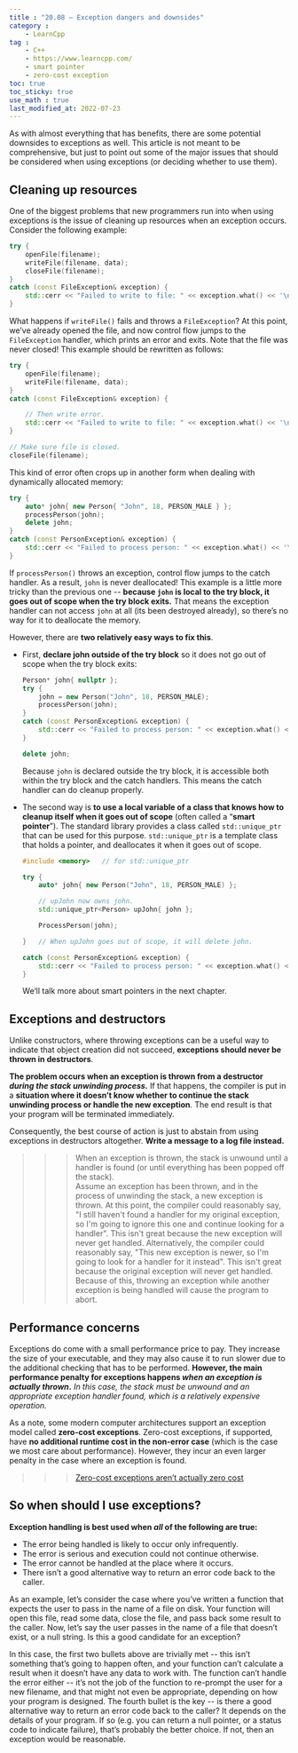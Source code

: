 ```yaml
---
title : "20.08 — Exception dangers and downsides"
category :
    - LearnCpp
tag : 
    - C++
    - https://www.learncpp.com/
    - smart pointer
    - zero-cost exception
toc: true  
toc_sticky: true 
use_math : true
last_modified_at: 2022-07-23
---
```



As with almost everything that has benefits, there are some potential downsides to exceptions as well. This article is not meant to be comprehensive, but just to point out some of the major issues that should be considered when using exceptions (or deciding whether to use them).


## Cleaning up resources

One of the biggest problems that new programmers run into when using exceptions is the issue of cleaning up resources when an exception occurs. Consider the following example:

```c++
try {
    openFile(filename);
    writeFile(filename, data);
    closeFile(filename);
}
catch (const FileException& exception) {
    std::cerr << "Failed to write to file: " << exception.what() << '\n';
}
```

What happens if `writeFile()` fails and throws a `FileException`? At this point, we’ve already opened the file, and now control flow jumps to the `FileException` handler, which prints an error and exits. Note that the file was never closed! This example should be rewritten as follows:

```c++
try {
    openFile(filename);
    writeFile(filename, data);
}
catch (const FileException& exception) {

    // Then write error.
    std::cerr << "Failed to write to file: " << exception.what() << '\n';
}

// Make sure file is closed.
closeFile(filename);
```

This kind of error often crops up in another form when dealing with dynamically allocated memory:

```c++
try {
    auto* john{ new Person{ "John", 18, PERSON_MALE } };
    processPerson(john);
    delete john;
}
catch (const PersonException& exception) {
    std::cerr << "Failed to process person: " << exception.what() << '\n';
}
```

If `processPerson()` throws an exception, control flow jumps to the catch handler. As a result, `john` is never deallocated! This example is a little more tricky than the previous one -- **because `john` is local to the try block, it goes out of scope when the try block exits.** That means the exception handler can not access `john` at all (its been destroyed already), so there’s no way for it to deallocate the memory.

However, there are **two relatively easy ways to fix this**. 

- First, **declare john outside of the try block** so it does not go out of scope when the try block exits:

    ```c++
    Person* john{ nullptr };
    try {
        john = new Person("John", 18, PERSON_MALE);
        processPerson(john);
    }
    catch (const PersonException& exception) {
        std::cerr << "Failed to process person: " << exception.what() << '\n';
    }

    delete john;
    ```

    Because `john` is declared outside the try block, it is accessible both within the try block and the catch handlers. This means the catch handler can do cleanup properly.

- The second way is **to use a local variable of a class that knows how to cleanup itself when it goes out of scope** (often called a “**smart pointer**”). The standard library provides a class called `std::unique_ptr` that can be used for this purpose. `std::unique_ptr` is a template class that holds a pointer, and deallocates it when it goes out of scope.

    ```c++
    #include <memory>   // for std::unique_ptr

    try {
        auto* john{ new Person("John", 18, PERSON_MALE) };

        // upJohn now owns john.
        std::unique_ptr<Person> upJohn{ john };

        ProcessPerson(john);

    }   // When upJohn goes out of scope, it will delete john.

    catch (const PersonException& exception) {
        std::cerr << "Failed to process person: " << exception.what() << '\n';
    }
    ```

    We’ll talk more about smart pointers in the next chapter.


## Exceptions and destructors

Unlike constructors, where throwing exceptions can be a useful way to indicate that object creation did not succeed, **exceptions should never be thrown in destructors**.

**The problem occurs when an exception is thrown from a destructor *during the stack unwinding process*.** If that happens, the compiler is put in a **situation where it doesn’t know whether to continue the stack unwinding process or handle the new exception**. The end result is that your program will be terminated immediately.

Consequently, the best course of action is just to abstain from using exceptions in destructors altogether. **Write a message to a log file instead.**

>>>When an exception is thrown, the stack is unwound until a handler is found (or until everything has been popped off the stack).  
Assume an exception has been thrown, and in the process of unwinding the stack, a new exception is thrown. At this point, the compiler could reasonably say, "I still haven't found a handler for my original exception, so I'm going to ignore this one and continue looking for a handler". This isn't great because the new exception will never get handled. Alternatively, the compiler could reasonably say, "This new exception is newer, so I'm going to look for a handler for it instead". This isn't great because the original exception will never get handled.  
Because of this, throwing an exception while another exception is being handled will cause the program to abort.


## Performance concerns

Exceptions do come with a small performance price to pay. They increase the size of your executable, and they may also cause it to run slower due to the additional checking that has to be performed. **However, the main performance penalty for exceptions happens *when an exception is actually thrown*.** *In this case, the stack must be unwound and an appropriate exception handler found, which is a relatively expensive operation.*

As a note, some modern computer architectures support an exception model called **zero-cost exceptions**. Zero-cost exceptions, if supported, have **no additional runtime cost in the non-error case** (which is the case we most care about performance). However, they incur an even larger penalty in the case where an exception is found.

>>>[Zero-cost exceptions aren’t actually zero cost](https://devblogs.microsoft.com/oldnewthing/20220228-00/?p=106296)


## So when should I use exceptions?

**Exception handling is best used when *all* of the following are true:**

- The error being handled is likely to occur only infrequently.
- The error is serious and execution could not continue otherwise.
- The error cannot be handled at the place where it occurs.
- There isn’t a good alternative way to return an error code back to the caller.

As an example, let’s consider the case where you’ve written a function that expects the user to pass in the name of a file on disk. Your function will open this file, read some data, close the file, and pass back some result to the caller. Now, let’s say the user passes in the name of a file that doesn’t exist, or a null string. Is this a good candidate for an exception?

In this case, the first two bullets above are trivially met -- this isn’t something that’s going to happen often, and your function can’t calculate a result when it doesn’t have any data to work with. The function can’t handle the error either -- it’s not the job of the function to re-prompt the user for a new filename, and that might not even be appropriate, depending on how your program is designed. The fourth bullet is the key -- is there a good alternative way to return an error code back to the caller? It depends on the details of your program. If so (e.g. you can return a null pointer, or a status code to indicate failure), that’s probably the better choice. If not, then an exception would be reasonable.